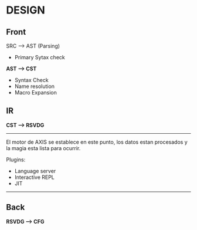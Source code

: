 # DESIGN

## Front

SRC --> AST (Parsing)

* Primary Sytax check

**AST --> CST** 

* Syntax Check
* Name resolution
* Macro Expansion

## IR

**CST --> RSVDG**

---

El motor de AXIS se establece en este punto, los datos estan procesados y la magia esta lista para ocurrir.

Plugins:

* Language server
* Interactive REPL
* JIT

---

## Back

**RSVDG --> CFG**
